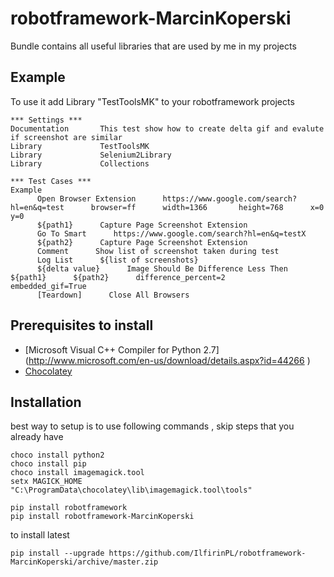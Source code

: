 # robotframework-MarcinKoperski

Bundle contains all useful libraries that are used by me in my projects

## Example 
To use it add Library "TestToolsMK" to your robotframework projects

```
*** Settings ***
Documentation       This test show how to create delta gif and evalute if screenshot are similar
Library             TestToolsMK
Library             Selenium2Library
Library             Collections

*** Test Cases ***
Example
      Open Browser Extension      https://www.google.com/search?hl=en&q=test      browser=ff      width=1366       height=768      x=0      y=0
      ${path1}      Capture Page Screenshot Extension
      Go To Smart      https://www.google.com/search?hl=en&q=testX
      ${path2}      Capture Page Screenshot Extension
      Comment      Show list of screenshot taken during test
      Log List      ${list of screenshots}
      ${delta value}      Image Should Be Difference Less Then      ${path1}      ${path2}      difference_percent=2      embedded_gif=True
      [Teardown]      Close All Browsers

```

## Prerequisites to install

* [Microsoft Visual C++ Compiler for Python 2.7] (http://www.microsoft.com/en-us/download/details.aspx?id=44266 )
* [Chocolatey](https://chocolatey.org/)



## Installation 

best way to setup is to use following commands , skip steps that you already have

```
choco install python2
choco install pip
choco install imagemagick.tool
setx MAGICK_HOME "C:\ProgramData\chocolatey\lib\imagemagick.tool\tools"

pip install robotframework
pip install robotframework-MarcinKoperski
```

to install latest

```
pip install --upgrade https://github.com/IlfirinPL/robotframework-MarcinKoperski/archive/master.zip
```
